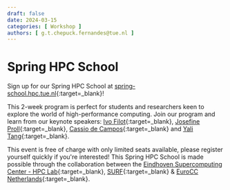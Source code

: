 ```yaml
---
draft: false
date: 2024-03-15
categories: [ Workshop ]
authors: [ g.t.chepuck.fernandes@tue.nl ]
---
```


# Spring HPC School

Sign up for our Spring HPC School at [spring-school.hpc.tue.nl](https://spring-school.hpc.tue.nl){:target=_blank}!

This 2-week program is perfect for students and researchers keen to explore the world of high-performance computing.
Join our program and learn from our keynote
speakers: [Ivo Filot](https://www.tue.nl/en/research/researchers/ivo-filot/){:target=_blank},
[Josefine Proll](https://www.tue.nl/en/research/researchers/josefine-proll/){:target=_blank},
[Cassio de Campos](https://www.tue.nl/en/research/researchers/cassio-de-campos/){:target=_blank}
and [Yali Tang](https://www.tue.nl/en/research/researchers/yali-tang/){:target=_blank}.

This event is free of charge with only limited seats available, please register yourself quickly if you're interested!
This Spring HPC School is made possible through the collaboration between
the [Eindhoven Supercomputing Center - HPC Lab](https://www.linkedin.com/in/supercomputing/){:target=_blank},
[SURF](https://www.surf.nl){:target=_blank} & [EuroCC Netherlands](https://eurocc-netherlands.nl/nl/){:target=_blank}.
